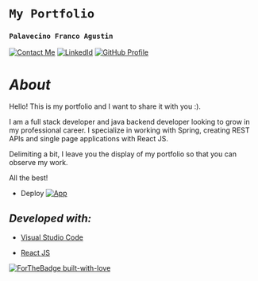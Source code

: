 # **`My Portfolio`**
### **`Palavecino Franco Agustin`**
<!-- tu email -->
[![Contact Me](https://img.shields.io/badge/Email-informational?style=for-the-badge&logo=Mail.Ru&logoColor=fff&color=red)](mailto:francopalavecinoagus@gmail.com)<!-- tu linkedIn acá abajo -->
[![LinkedId](https://img.shields.io/badge/LinkedIn-informational?style=for-the-badge&logo=linkedin&logoColor=fff&color=blue)](https://www.linkedin.com/in/franco-palavecino-a9b567240/)<!-- Tu GitHub acá abajo --> 
[![GitHub Profile](https://img.shields.io/badge/GitHub-informational?style=for-the-badge&logo=GitHub&logoColor=fff&color=23272d)](https://github.com/palavecinofranco)

# *About*

Hello! This is my portfolio and I want to share it with you :).

I am a full stack developer and java backend developer looking to grow in my professional career. I specialize in working with Spring, creating REST APIs and single page applications with React JS.

Delimiting a bit, I leave you the display of my portfolio so that you can observe my work.

All the best!


- Deploy [![App](https://img.shields.io/badge/App-informational?style=for-the-badge&logo=github&logoColor=fff&color=23272d)](https://palavecinofranco-portfolio.netlify.app/)

## *Developed with:*

- [Visual Studio Code](https://code.visualstudio.com/)
- [React JS](https://es.reactjs.org/)

  <!-- Hecho con amor -->
[![ForTheBadge built-with-love](http://ForTheBadge.com/images/badges/built-with-love.svg)](https://GitHub.com/palavecinofranco)